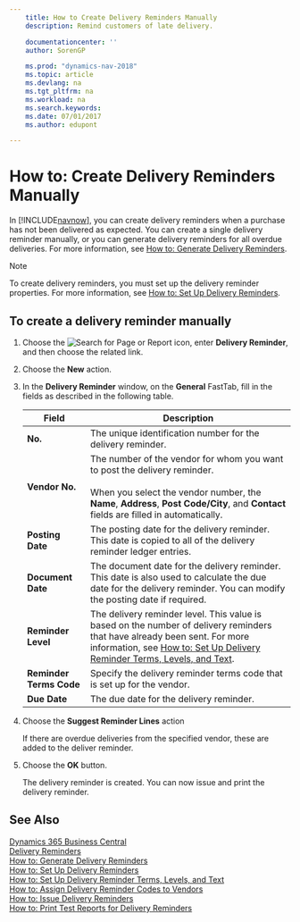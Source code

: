 ```yaml
---
    title: How to Create Delivery Reminders Manually
    description: Remind customers of late delivery.

    documentationcenter: ''
    author: SorenGP

    ms.prod: "dynamics-nav-2018"
    ms.topic: article
    ms.devlang: na
    ms.tgt_pltfrm: na
    ms.workload: na
    ms.search.keywords:
    ms.date: 07/01/2017
    ms.author: edupont

---
```

# How to: Create Delivery Reminders Manually
In [!INCLUDE[navnow](../../includes/navnow_md.md)], you can create delivery reminders when a purchase has not been delivered as expected. You can create a single delivery reminder manually, or you can generate delivery reminders for all overdue deliveries. For more information, see [How to: Generate Delivery Reminders](how-to-generate-delivery-reminders.md).

> [!NOTE]
> To create delivery reminders, you must set up the delivery reminder properties. For more information, see [How to: Set Up Delivery Reminders](how-to-set-up-delivery-reminders.md).

## To create a delivery reminder manually  

1.  Choose the ![Search for Page or Report](../../media/ui-search/search_small.png "Search for Page or Report icon") icon, enter **Delivery Reminder**, and then choose the related link.  
2.  Choose the **New** action.  
3.  In the **Delivery Reminder** window, on the **General** FastTab, fill in the fields as described in the following table.  

    |Field|Description|  
    |---------------------------------|---------------------------------------|  
    |**No.**|The unique identification number for the delivery reminder.|  
    |**Vendor No.**|The number of the vendor for whom you want to post the delivery reminder.<br /><br /> When you select the vendor number, the **Name**, **Address**, **Post Code/City**, and **Contact** fields are filled in automatically.|  
    |**Posting Date**|The posting date for the delivery reminder. This date is copied to all of the delivery reminder ledger entries.|  
    |**Document Date**|The document date for the delivery reminder. This date is also used to calculate the due date for the delivery reminder. You can modify the posting date if required.|  
    |**Reminder Level**|The delivery reminder level. This value is based on the number of delivery reminders that have already been sent. For more information, see [How to: Set Up Delivery Reminder Terms, Levels, and Text](how-to-set-up-delivery-reminder-terms-levels-and-text.md).|  
    |**Reminder Terms Code**|Specify the delivery reminder terms code that is set up for the vendor.|  
    |**Due Date**|The due date for the delivery reminder.|  

4.  Choose the **Suggest Reminder Lines** action  

    If there are overdue deliveries from the specified vendor, these are added to the deliver reminder.  

5.  Choose the **OK** button.  

    The delivery reminder is created. You can now issue and print the delivery reminder.  

## See Also
[Dynamics 365 Business Central](https://docs.microsoft.com/dynamics365/business-central/)  
[Delivery Reminders](delivery-reminders.md)   
 [How to: Generate Delivery Reminders](how-to-generate-delivery-reminders.md)   
 [How to: Set Up Delivery Reminders](how-to-set-up-delivery-reminders.md)   
 [How to: Set Up Delivery Reminder Terms, Levels, and Text](how-to-set-up-delivery-reminder-terms-levels-and-text.md)   
 [How to: Assign Delivery Reminder Codes to Vendors](how-to-assign-delivery-reminder-codes-to-vendors.md)   
 [How to: Issue Delivery Reminders](how-to-issue-delivery-reminders.md)   
 [How to: Print Test Reports for Delivery Reminders](how-to-print-test-reports-for-delivery-reminders.md)
